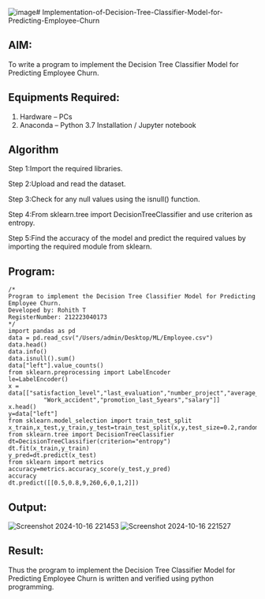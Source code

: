 ![image](https://github.com/user-attachments/assets/a44937fc-e979-4cc0-8a19-09ba3d665e3f)# Implementation-of-Decision-Tree-Classifier-Model-for-Predicting-Employee-Churn

## AIM:
To write a program to implement the Decision Tree Classifier Model for Predicting Employee Churn.

## Equipments Required:
1. Hardware – PCs
2. Anaconda – Python 3.7 Installation / Jupyter notebook

## Algorithm
Step 1:Import the required libraries.

Step 2:Upload and read the dataset.

Step 3:Check for any null values using the isnull() function.

Step 4:From sklearn.tree import DecisionTreeClassifier and use criterion as entropy.

Step 5:Find the accuracy of the model and predict the required values by importing the required module from sklearn.
 

## Program:
```
/*
Program to implement the Decision Tree Classifier Model for Predicting Employee Churn.
Developed by: Rohith T
RegisterNumber: 212223040173
*/
import pandas as pd
data = pd.read_csv("/Users/admin/Desktop/ML/Employee.csv")
data.head()
data.info()
data.isnull().sum()
data["left"].value_counts()
from sklearn.preprocessing import LabelEncoder
le=LabelEncoder()
x = data[["satisfaction_level","last_evaluation","number_project","average_montly_hours","time_spend_company",
          "Work_accident","promotion_last_5years","salary"]]
x.head()
y=data["left"]
from sklearn.model_selection import train_test_split
x_train,x_test,y_train,y_test=train_test_split(x,y,test_size=0.2,random_state=100)
from sklearn.tree import DecisionTreeClassifier
dt=DecisionTreeClassifier(criterion="entropy")
dt.fit(x_train,y_train)
y_pred=dt.predict(x_test)
from sklearn import metrics
accuracy=metrics.accuracy_score(y_test,y_pred)
accuracy
dt.predict([[0.5,0.8,9,260,6,0,1,2]])
```
## Output:
![Screenshot 2024-10-16 221453](https://github.com/user-attachments/assets/3b011bed-9b37-4228-b2bd-da5c570bae19)
![Screenshot 2024-10-16 221527](https://github.com/user-attachments/assets/10f21b0b-5f24-4967-80ff-fab3e78e9025)





## Result:
Thus the program to implement the  Decision Tree Classifier Model for Predicting Employee Churn is written and verified using python programming.
